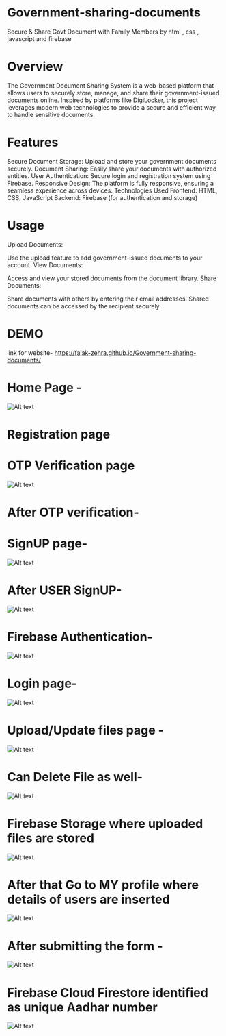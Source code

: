 # Government-sharing-documents
Secure &amp; Share Govt Document with Family Members by html , css , javascript and firebase
# Overview
The Government Document Sharing System is a web-based platform that allows users to securely store, manage, and share their government-issued documents online. Inspired by platforms like DigiLocker, this project leverages modern web technologies to provide a secure and efficient way to handle sensitive documents.

# Features
Secure Document Storage: Upload and store your government documents securely.
Document Sharing: Easily share your documents with authorized entities.
User Authentication: Secure login and registration system using Firebase.
Responsive Design: The platform is fully responsive, ensuring a seamless experience across devices.
Technologies Used
Frontend: HTML, CSS, JavaScript
Backend: Firebase (for authentication and storage)
# Usage
Upload Documents:

Use the upload feature to add government-issued documents to your account.
View Documents:

Access and view your stored documents from the document library.
Share Documents:

Share documents with others by entering their email addresses. Shared documents can be accessed by the recipient securely.
# DEMO
link for website-
https://falak-zehra.github.io/Government-sharing-documents/
# Home Page -
![Alt text](image1.png)
# Registration page
# OTP Verification page
![Alt text](image2.png)
# After OTP verification-
# SignUP page-
![Alt text](image3.png)
# After USER SignUP-
![Alt text](image4.png)
# Firebase Authentication-
![Alt text](image5.png)
# Login page-
![Alt text](image6.png)
# Upload/Update files page -
![Alt text](image7.png)
# Can Delete File as well-
![Alt text](image9.png)
# Firebase Storage where uploaded files are stored
![Alt text](image10.png)
# After that Go to MY profile where details of users are inserted
![Alt text](image11.png)
# After submitting the form -
![Alt text](image12.png)
# Firebase Cloud Firestore identified as unique Aadhar number
![Alt text](image13.png)







